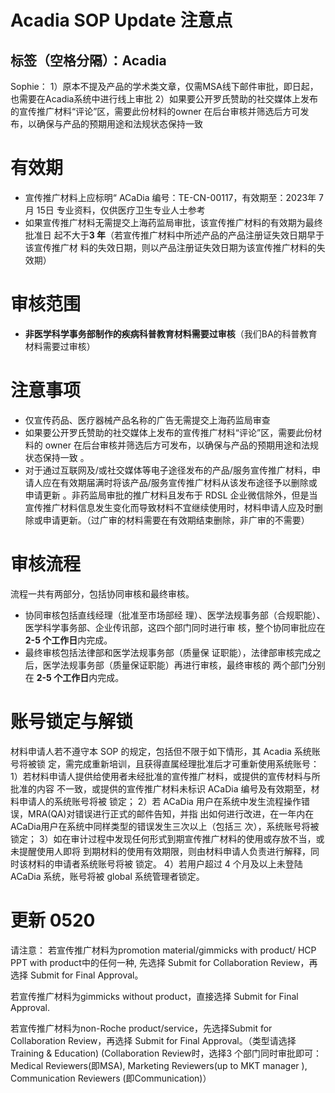 # Acadia SOP Update 注意点  
标签（空格分隔）：Acadia
---

Sophie：
1）原本不提及产品的学术类文章，仅需MSA线下邮件审批，即日起，也需要在Acadia系统中进行线上审批
2）如果要公开罗氏赞助的社交媒体上发布的宣传推广材料“评论”区，需要此份材料的owner 在后台审核并筛选后方可发布，以确保与产品的预期用途和法规状态保持一致 


# 有效期
- 宣传推广材料上应标明“
ACaDia 编号：TE-CN-00117，有效期至：2023年 7 月 15日
专业资料，仅供医疗卫生专业人士参考
- 如果宣传推广材料无需提交上海药监局审批，该宣传推广材料的有效期为最终批准日
起不大于**3 年**（若宣传推广材料中所述产品的产品注册证失效日期早于该宣传推广材
料的失效日期，则以产品注册证失效日期为该宣传推广材料的失效期）


# 审核范围
- **非医学科学事务部制作的疾病科普教育材料需要过审核**（我们BA的科普教育材料需要过审核）

# 注意事项

- 仅宣传药品、医疗器械产品名称的广告无需提交上海药监局审查
- 如果要公开罗氏赞助的社交媒体上发布的宣传推广材料“评论”区，需要此份材料的
owner 在后台审核并筛选后方可发布，以确保与产品的预期用途和法规状态保持一致 。
- 对于通过互联网及/或社交媒体等电子途径发布的产品/服务宣传推广材料，申请人应在有效期届满时将该产品/服务宣传推广材料从该发布途径予以删除或申请更新 。非药监局审批的推广材料且发布于 RDSL 企业微信除外，但是当宣传推广材料信息发生变化而导致材料不宜继续使用时，材料申请人应及时删除或申请更新。（过广审的材料需要在有效期结束删除，非广审的不需要）


# 审核流程
流程一共有两部分，包括协同审核和最终审核。
- 协同审核包括直线经理（批准至市场部经
理）、医学法规事务部（合规职能）、医学科学事务部、企业传讯部，这四个部门同时进行审
核，整个协同审批应在 **2-5 个工作日**内完成。
- 最终审核包括法律部和医学法规事务部（质量保
证职能），法律部审核完成之后，医学法规事务部（质量保证职能）再进行审核，最终审核的
两个部门分别在 **2-5 个工作日**内完成。

# 账号锁定与解锁
材料申请人若不遵守本 SOP 的规定，包括但不限于如下情形，其 Acadia 系统账号将被锁
定，需完成重新培训，且获得直属经理批准后才可重新使用系统账号：
1）若材料申请人提供给使用者未经批准的宣传推广材料，或提供的宣传材料与所批准的内容
不一致，或提供的宣传推广材料未标识 ACaDia 编号及有效期至，材料申请人的系统账号将被
锁定；
2）若 ACaDia 用户在系统中发生流程操作错误，MRA(QA)对错误进行正式的邮件告知，并指
出如何进行改进，在一年内在 ACaDia用户在系统中同样类型的错误发生三次以上（包括三
次），系统账号将被锁定；
3）如在审计过程中发现任何形式到期宣传推广材料的使用或存放不当，或未提醒使用人即将
到期材料的使用有效期限，则由材料申请人负责进行解释，同时该材料的申请者系统账号将被
锁定。
4）若用户超过 4 个月及以上未登陆 ACaDia 系统，账号将被 global 系统管理者锁定。


# 更新 0520

请注意：
 若宣传推广材料为promotion material/gimmicks with product/ HCP PPT with product中的任何一种, 先选择 Submit for Collaboration Review，再选择 Submit for Final Approval。
  
 若宣传推广材料为gimmicks without product，直接选择 Submit for Final Approval.
  
 若宣传推广材料为non-Roche product/service，先选择Submit for Collaboration Review，再选择 Submit for Final Approval。（类型请选择 Training & Education)
(Collaboration Review时，选择3 个部门同时审批即可：Medical Reviewers(即MSA), Marketing Reviewers(up to MKT manager ), Communication Reviewers (即Communication)）